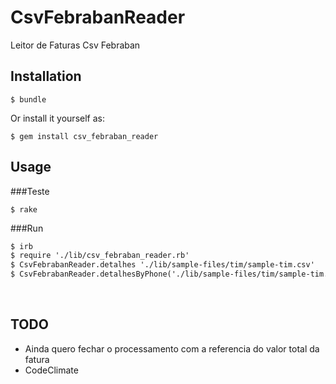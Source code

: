 # CsvFebrabanReader
Leitor de Faturas Csv Febraban

## Installation

    $ bundle

Or install it yourself as:

    $ gem install csv_febraban_reader

## Usage
###Teste

    $ rake

###Run
```html
$ irb
$ require './lib/csv_febraban_reader.rb'
$ CsvFebrabanReader.detalhes './lib/sample-files/tim/sample-tim.csv'
$ CsvFebrabanReader.detalhesByPhone('./lib/sample-files/tim/sample-tim.csv', 'xxx-xxxx-xxxx'
```
    
## TODO

- Ainda quero fechar o processamento com a referencia do valor total da fatura
- CodeClimate
